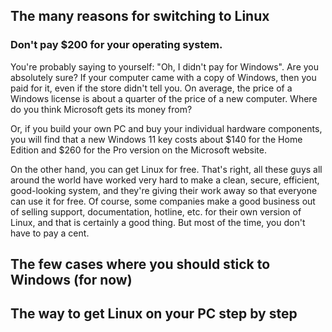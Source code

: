 ## The many reasons for switching to Linux

### Don't pay $200 for your operating system.

You're probably saying to yourself: "Oh, I didn't pay for Windows". Are you absolutely sure? If your computer came with a copy of Windows, then you paid for it, even if the store didn't tell you. On average, the price of a Windows license is about a quarter of the price of a new computer. Where do you think Microsoft gets its money from?

Or, if you build your own PC and buy your individual hardware components, you will find that a new Windows 11 key costs about $140 for the Home Edition and $260 for the Pro version on the Microsoft website.

On the other hand, you can get Linux for free. That's right, all these guys all around the world have worked very hard to make a clean, secure, efficient, good-looking system, and they're giving their work away so that everyone can use it for free. Of course, some companies make a good business out of selling support, documentation, hotline, etc. for their own version of Linux, and that is certainly a good thing. But most of the time, you don't have to pay a cent.

## The few cases where you should stick to Windows (for now)

## The way to get Linux on your PC step by step
